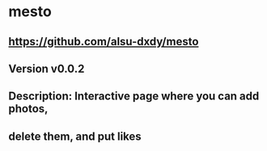 # mesto
## https://github.com/alsu-dxdy/mesto
## Version v0.0.2
## Description: Interactive page where you can add photos, 
## delete them, and put likes